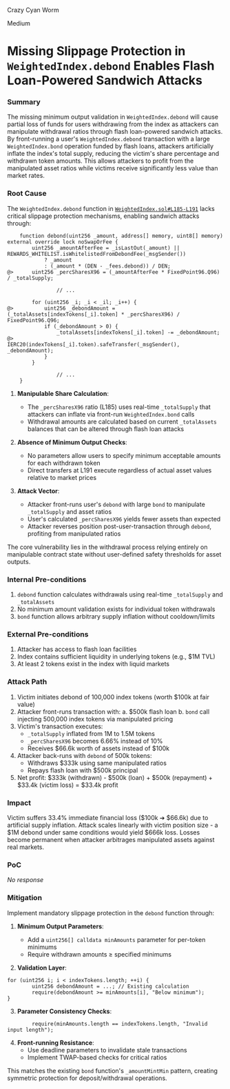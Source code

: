 Crazy Cyan Worm

Medium

# Missing Slippage Protection in `WeightedIndex.debond` Enables Flash Loan-Powered Sandwich Attacks

### Summary

The missing minimum output validation in `WeightedIndex.debond` will cause partial loss of funds for users withdrawing from the index as attackers can manipulate withdrawal ratios through flash loan-powered sandwich attacks. By front-running a user's `WeightedIndex.debond` transaction with a large `WeightedIndex.bond` operation funded by flash loans, attackers artificially inflate the index's total supply, reducing the victim's share percentage and withdrawn token amounts. This allows attackers to profit from the manipulated asset ratios while victims receive significantly less value than market rates.

### Root Cause

The `WeightedIndex.debond` function in [`WeightedIndex.sol#L185-L191`](https://github.com/sherlock-audit/2025-01-peapods-finance/blob/main/contracts/contracts/WeightedIndex.sol#L185-L191) lacks critical slippage protection mechanisms, enabling sandwich attacks through:

```solidity
    function debond(uint256 _amount, address[] memory, uint8[] memory) external override lock noSwapOrFee {
        uint256 _amountAfterFee = _isLastOut(_amount) || REWARDS_WHITELIST.isWhitelistedFromDebondFee(_msgSender())
            ? _amount
            : (_amount * (DEN - _fees.debond)) / DEN;
@>      uint256 _percSharesX96 = (_amountAfterFee * FixedPoint96.Q96) / _totalSupply;
				
				// ...
				
        for (uint256 _i; _i < _il; _i++) {
@>          uint256 _debondAmount = (_totalAssets[indexTokens[_i].token] * _percSharesX96) / FixedPoint96.Q96;
            if (_debondAmount > 0) {
                _totalAssets[indexTokens[_i].token] -= _debondAmount;
@>              IERC20(indexTokens[_i].token).safeTransfer(_msgSender(), _debondAmount);
            }
        }
				
				// ...
    }
```

1. **Manipulable Share Calculation**:
   - The `_percSharesX96` ratio (L185) uses real-time `_totalSupply` that attackers can inflate via front-run `WeightedIndex.bond` calls
   - Withdrawal amounts are calculated based on current `_totalAssets` balances that can be altered through flash loan attacks

2. **Absence of Minimum Output Checks**:
   - No parameters allow users to specify minimum acceptable amounts for each withdrawn token
   - Direct transfers at L191 execute regardless of actual asset values relative to market prices

3. **Attack Vector**:
   - Attacker front-runs user's `debond` with large `bond` to manipulate `_totalSupply` and asset ratios
   - User's calculated `_percSharesX96` yields fewer assets than expected
   - Attacker reverses position post-user-transaction through `debond`, profiting from manipulated ratios

The core vulnerability lies in the withdrawal process relying entirely on manipulable contract state without user-defined safety thresholds for asset outputs.

### Internal Pre-conditions

1. `debond` function calculates withdrawals using real-time `_totalSupply` and `_totalAssets`
2. No minimum amount validation exists for individual token withdrawals
3. `bond` function allows arbitrary supply inflation without cooldown/limits

### External Pre-conditions

1. Attacker has access to flash loan facilities
2. Index contains sufficient liquidity in underlying tokens (e.g., $1M TVL)
3. At least 2 tokens exist in the index with liquid markets

### Attack Path

1. Victim initiates debond of 100,000 index tokens (worth $100k at fair value)
2. Attacker front-runs transaction with:
   a. $500k flash loan
   b. `bond` call injecting 500,000 index tokens via manipulated pricing
3. Victim's transaction executes:
   - `_totalSupply` inflated from 1M to 1.5M tokens
   - `_percSharesX96` becomes 6.66% instead of 10%
   - Receives $66.6k worth of assets instead of $100k
4. Attacker back-runs with `debond` of 500k tokens:
   - Withdraws $333k using same manipulated ratios
   - Repays flash loan with $500k principal
5. Net profit: $333k (withdrawn) - $500k (loan) + $500k (repayment) + $33.4k (victim loss) = $33.4k profit

### Impact

Victim suffers 33.4% immediate financial loss ($100k ➔ $66.6k) due to artificial supply inflation. Attack scales linearly with victim position size - a $1M debond under same conditions would yield $666k loss. Losses become permanent when attacker arbitrages manipulated assets against real markets.


### PoC

_No response_

### Mitigation

Implement mandatory slippage protection in the `debond` function through:

1. **Minimum Output Parameters**:
   - Add a `uint256[] calldata minAmounts` parameter for per-token minimums
   - Require withdrawn amounts ≥ specified minimums

2. **Validation Layer**:

```solidity
for (uint256 i; i < indexTokens.length; ++i) {
		uint256 debondAmount = ...; // Existing calculation
		require(debondAmount >= minAmounts[i], "Below minimum");
}
```

3. **Parameter Consistency Checks**:

```solidity
		require(minAmounts.length == indexTokens.length, "Invalid input length");
```

4. **Front-running Resistance**:
   - Use deadline parameters to invalidate stale transactions
   - Implement TWAP-based checks for critical ratios

This matches the existing `bond` function's `_amountMintMin` pattern, creating symmetric protection for deposit/withdrawal operations.
